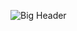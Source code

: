 
![Big Header](https://github.com/One-One-Code/Individual-Resume/blob/master/%E6%8A%80%E8%83%BD%E4%BB%8B%E7%BB%8D.jpg?raw=true "大技能")
